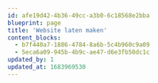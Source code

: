 ```yaml
---
id: afe19d42-4b36-49cc-a3b0-6c18568e2bba
blueprint: page
title: 'Website laten maken'
content_blocks:
  - b7f440a7-1886-4784-8a6b-5c4b960c9a09
  - 5eca6a09-945b-4b9c-ae47-d6e3fb50dc1c
updated_by: 1
updated_at: 1683969530
---
```

